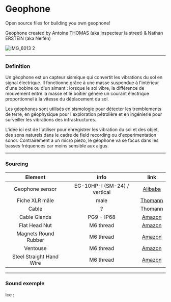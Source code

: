 # Geophone
Open source files for building you own geophone!

Geophone created by Antoine THOMAS (aka inspecteur la street) & Nathan ERSTEIN (aka Neifen)

![IMG_6013 2](https://github.com/user-attachments/assets/b5ce6d84-a8ce-4731-8fdc-f7bce7dd2567)

***

### Definition

Un géophone est un capteur sismique qui convertit les vibrations du sol en signal électrique. Il fonctionne grâce à une masse suspendue à l'intérieur d'une bobine ou d'un aimant : lorsque le sol vibre, la différence de mouvement entre la masse et le boîtier génère un courant électrique proportionnel à la vitesse du déplacement du sol.

Les géophones sont utilisés en sismologie pour détecter les tremblements de terre, en géophysique pour l'exploration pétrolière et en ingénierie pour surveiller les vibrations des infrastructures.

L'idée ici est de l'utiliser pour enregistrer les vibration du sol et des objet, des sons naturels dans le cadre de field recording ou d'experimentation sonor. Contrairement a un micro piezo, le géophone va se focus dans les basses fréquences car moins sensible aux aigus.

***

### Sourcing


| Element | info  | link   |
| :---:   | :---: | :---: |
| Geophone sensor | EG-10HP-I (SM-24) / vertical | [Alibaba](https://www.alibaba.com/product-detail/High-Precision-10Hz-vertical-geophone-SM_1600268273669.html?spm=a2756.trade-list-buyer.0.0.749976e99944gs) |
| Fiche XLR mâle | male | [Thomann](https://www.thomann.fr/neutrik_nc_3_mxxb.htm)   |
| Cable | ? | Thomann |
| Cable Glands | PG9 - IP68 | [Amazon](https://www.amazon.fr/-/en/dp/B09XGNLD4B?ref=ppx_yo2ov_dt_b_fed_asin_title&th=1&language=fr_FR) |
| Flat Head Nut | M6 thread | [Amazon](https://www.amazon.fr/-/en/dp/B0B1TXMZ34?ref=ppx_yo2ov_dt_b_fed_asin_title&th=1&language=fr_FR) |
| Magnets Round Rubber | M6 thread | [Amazon](https://www.amazon.fr/-/en/dp/B0CLZFZX44?ref=ppx_yo2ov_dt_b_fed_asin_title&th=1&language=fr_FR) |
| Ventouse | M6 thread | [Amazon](https://www.amazon.fr/-/en/627313_1_HuSjAn6Hi/dp/B0DMW68LCQ?crid=16STM5HQW72R2&dib=eyJ2IjoiMSJ9.76IrIQ2dlbbGOn-Sta9WIl1hCBua3o1R0ugKljg49xgoKEtLLKr9zVywbkU5ejqhMToZ736Rj0zklOsVaHV_OzpKwxDWOLGhpZ4XSLTcO1EErJdg22LgCyFRBwvrd2C2-34LNMQVMayOe_laKVIIJoR50yXeg1LGmC4RCwSNVRiQekUw-XL06mlQCMqGTADaebLy32JTlfvNP6BSmX8PdynlVuQBMwZI0hMR0hCYTJSkR69FWXskteOxQFP0xWSvk9hcc-4USMvHRPt98IQ9-guqbrls6Ow7D4DIG8CNOt0.cvg-YzcqHroSM7X0xNB2ShK-qSZ1eW_v0ZXxVEUKfZ8&dib_tag=se&keywords=ventouse+m6&qid=1745505189&sprefix=ventouse+m6%2Caps%2C99&sr=8-7) |
| Steel Straight Hand Wire | M6 thread | [Amazon](https://www.amazon.fr/-/en/dp/B09LCT2KBY?ref=ppx_yo2ov_dt_b_fed_asin_title) |


***

### Sound exemple

Ice :
